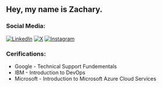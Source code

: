 ## Hey, my name is Zachary.

<!---

### I am a **Software Developer** who works in:
- Audio Programming
- Full-Stack Web Development
- Mobile Development
-->

### Social Media:
[![LinkedIn](https://img.shields.io/badge/LinkedIn-%230077B5.svg?logo=linkedin&logoColor=white)](https://www.linkedin.com/in/zacharyjtapocik/) 
[![X](https://img.shields.io/badge/X-@hounds-blue)](https://x.com/hounds)
[![Instagram](https://img.shields.io/badge/Instagram-%23E4405F.svg?logo=Instagram&logoColor=white)](https://instagram.com/zvxh)



### Cerifications:
- Google - Technical Support Fundementals
- IBM - Introduction to DevOps
- Microsoft - Introduction to Microsoft Azure Cloud Services
